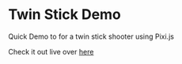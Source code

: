 # Twin Stick Demo

Quick Demo to for a twin stick shooter using Pixi.js

Check it out live over [here](https://mathissackers.github.io/TwinStickDemo/)
